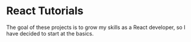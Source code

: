 # React Tutorials
The goal of these projects is to grow my skills as a React developer, so I have decided to start at the basics.
